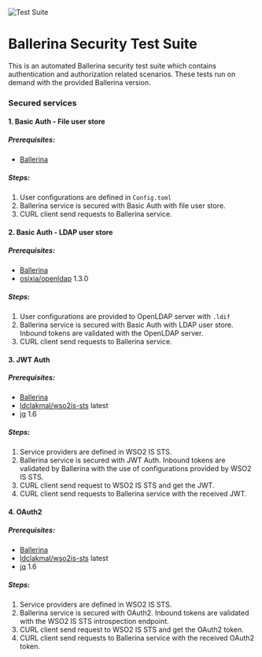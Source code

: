 ![Test Suite](https://github.com/ldclakmal/ballerina-security/workflows/Test%20Suite/badge.svg)

# Ballerina Security Test Suite

This is an automated Ballerina security test suite which contains authentication and authorization related scenarios. These tests run on demand with the provided Ballerina version.

### Secured services

#### 1. Basic Auth - File user store

##### Prerequisites:
- [Ballerina](https://ballerina.io/downloads/)

##### Steps:
1. User configurations are defined in `Config.toml`
2. Ballerina service is secured with Basic Auth with file user store.
3. CURL client send requests to Ballerina service.

#### 2. Basic Auth - LDAP user store

##### Prerequisites:
- [Ballerina](https://ballerina.io/downloads/)
- [osixia/openldap](https://hub.docker.com/r/osixia/openldap) 1.3.0

##### Steps:
1. User configurations are provided to OpenLDAP server with `.ldif`
2. Ballerina service is secured with Basic Auth with LDAP user store. Inbound tokens are validated with the OpenLDAP server.
3. CURL client send requests to Ballerina service.
    
#### 3. JWT Auth

##### Prerequisites:
- [Ballerina](https://ballerina.io/downloads/)
- [ldclakmal/wso2is-sts](https://hub.docker.com/r/ldclakmal/wso2is-sts) latest
- [jq](https://stedolan.github.io/jq/) 1.6

##### Steps:
1. Service providers are defined in WSO2 IS STS.
2. Ballerina service is secured with JWT Auth. Inbound tokens are validated by Ballerina with the use of configurations
 provided by WSO2 IS STS.
3. CURL client send request to WSO2 IS STS and get the JWT.
4. CURL client send requests to Ballerina service with the received JWT.

#### 4. OAuth2

##### Prerequisites:
- [Ballerina](https://ballerina.io/downloads/)
- [ldclakmal/wso2is-sts](https://hub.docker.com/r/ldclakmal/wso2is-sts) latest
- [jq](https://stedolan.github.io/jq/) 1.6

##### Steps:
1. Service providers are defined in WSO2 IS STS.
2. Ballerina service is secured with OAuth2. Inbound tokens are validated with the WSO2 IS STS introspection endpoint.
3. CURL client send request to WSO2 IS STS and get the OAuth2 token.
4. CURL client send requests to Ballerina service with the received OAuth2 token.
